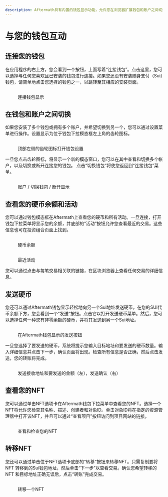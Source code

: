 ```yaml
---
description: Aftermath具有内置的钱包显示功能，允许您在浏览器扩展钱包和账户之间切换，并查看您的硬币和活动。
---
```


# 与您的钱包互动

## **连接您的钱包**

在应用程序的右上方，您会看到一个按钮，上面写着“连接钱包”。点击这里，您可以选择与任何您喜欢且已安装的钱包进行连接。如果您还没有安装随身支付（Sui）钱包，请简单地点击您选择的钱包之一，以跳转至其相应的安装页面。

<figure><img src="../../.gitbook/assets/spaces_meKfXaQnIP3bbI1AdlVX_uploads_fRJU7Q6Nj7IuqBlR0KXY_Screenshot 2024-02-21 at 1.webp" alt=""><figcaption><p>连接钱包显示</p></figcaption></figure>

## **在钱包和账户之间切换**

如果您安装了多个钱包或拥有多个账户，并希望切换到另一个，您可以通过设置菜单进行操作。设置显示为位于钱包下拉模态框左上角的齿轮图标。

<figure><img src="../../.gitbook/assets/spaces_meKfXaQnIP3bbI1AdlVX_uploads_1MptDGnlK8NrziFRDr9o_Screenshot 2024-02-21 at 8.webp" alt=""><figcaption><p>顶部左侧的齿轮图标打开钱包设置</p></figcaption></figure>

一旦您点击齿轮图标，将显示一个新的模态窗口，您可以在其中查看和切换多个帐户，以及切换或断开连接您的钱包。 点击“切换钱包”将使您返回到“连接钱包”菜单。

<figure><img src="../../.gitbook/assets/spaces_meKfXaQnIP3bbI1AdlVX_uploads_rsMULznwCCFmbve4lZrS_Screenshot 2024-02-21 at 8.webp" alt=""><figcaption><p>账户 / 切换钱包 / 断开显示</p></figcaption></figure>

## **查看您的硬币余额和活动**

您可以通过钱包模态框在Aftermath上查看您的硬币和所有活动。一旦连接，打开钱包下拉菜单将显示您的余额，并底部的“活动”按钮允许您查看最近的交易。这些信息也可在投资组合页面上找到。

<div>

<figure><img src="../../.gitbook/assets/spaces_meKfXaQnIP3bbI1AdlVX_uploads_IvWMhxCafLRMSeWUqAn6_Screenshot 2024-02-21 at 8.webp" alt=""><figcaption><p>硬币余额</p></figcaption></figure>

 

<figure><img src="../../.gitbook/assets/spaces_meKfXaQnIP3bbI1AdlVX_uploads_xifBuuIrPP4dFZqUgfxy_Screenshot 2024-02-21 at 8.webp" alt=""><figcaption><p>最近活动</p></figcaption></figure>

</div>

您可以通过点击与每笔交易相关联的链接，在区块浏览器上查看任何交易的详细信息。

## **发送硬币**

您还可以通过Aftermath钱包显示轻松地向另一个Sui地址发送硬币。在您的SUI代币余额下方，您会看到一个“发送”按钮。点击它以打开发送硬币菜单。然后，您可以选择任何一种您有非零余额的硬币，并将其发送到另一个Sui地址。

<figure><img src="../../.gitbook/assets/spaces_meKfXaQnIP3bbI1AdlVX_uploads_Vmmh16fEq6XIrZc5X8xG_Screenshot 2024-02-26 at 8.webp" alt=""><figcaption><p>在Aftermath钱包显示的发送按钮</p></figcaption></figure>

一旦您选择了要发送的硬币，系统将提示您输入目标地址和要发送的硬币数量。输入详细信息并点击下一步，确认页面将出现。检查所有信息是否正确，然后点击发送，您的转账将完成。

<figure><img src="../../.gitbook/assets/spaces_meKfXaQnIP3bbI1AdlVX_uploads_pYT4nMbQoRTx82eIoQZ5_Screenshot 2024-02-26 at 9.webp" alt=""><figcaption><p>发送接收地址和要发送的金额（左），发送确认（右）</p></figcaption></figure>

## **查看您的NFT**

您可以通过单击NFT选项卡在Aftermath钱包下拉菜单中查看您的NFT。选择一个NFT将允许您检查其名称、描述、创建者和对象ID。单击对象ID将在指定的资源管理器中打开该NFT，并且可以通过“查看项目”按钮访问到项目网站的链接。

<figure><img src="../../.gitbook/assets/spaces_meKfXaQnIP3bbI1AdlVX_uploads_wejOhD7TlIutWQaJTyR5_Screenshot 2024-03-11 at 1.webp" alt=""><figcaption><p>查看和检查您的NFT</p></figcaption></figure>

## **转移NFT**

您还可以通过单击位于NFT选项卡底部的“转移”按钮来转移NFT。只需复制要将NFT 转移到的Sui钱包地址，然后单击“下一步”以查看交易。确认您希望转移的 NFT 和目标地址正确无误后，点击“转账”完成交易。

<figure><img src="../../.gitbook/assets/spaces_meKfXaQnIP3bbI1AdlVX_uploads_35BMzlnxodPBAqmdbdPO_Screenshot 2024-03-10 at 11.webp" alt=""><figcaption><p>转移一个NFT</p></figcaption></figure>
